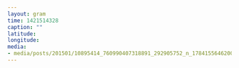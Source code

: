 ```yaml
---
layout: gram
time: 1421514328
caption: ""
latitude: 
longitude: 
media:
- media/posts/201501/10895414_760990407318891_292905752_n_17841556462000351.jpg
---
```


